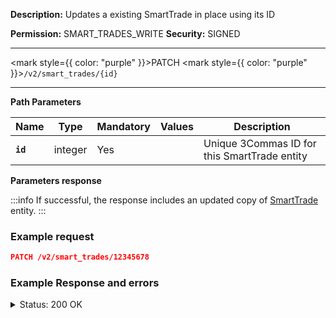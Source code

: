 **Description:** Updates a existing SmartTrade in place using its ID

**Permission:** SMART_TRADES_WRITE
**Security:** SIGNED

----------

<mark style={{ color: "purple" }}>PATCH</mark>
<mark style={{ color: "purple" }}>`/v2/smart_trades/{id}`</mark>

----------

**Path Parameters**

| Name | Type | Mandatory | Values | Description|
|------|------|-----------|-----------------|------------|
|**`id`**  |integer | Yes |  | Unique 3Commas ID for this SmartTrade entity |

**Parameters response**

:::info
If successful, the response includes an updated copy of [SmartTrade](./README.md) entity.
:::

### Example request

```json
PATCH /v2/smart_trades/12345678
```

### Example Response and errors

<details>
<summary>Status: 200 OK</summary>

```json

````

</details>
